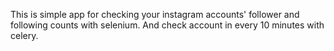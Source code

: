 This is simple app for checking your instagram accounts' follower and following counts with selenium. And check account in every 10 minutes with celery.
